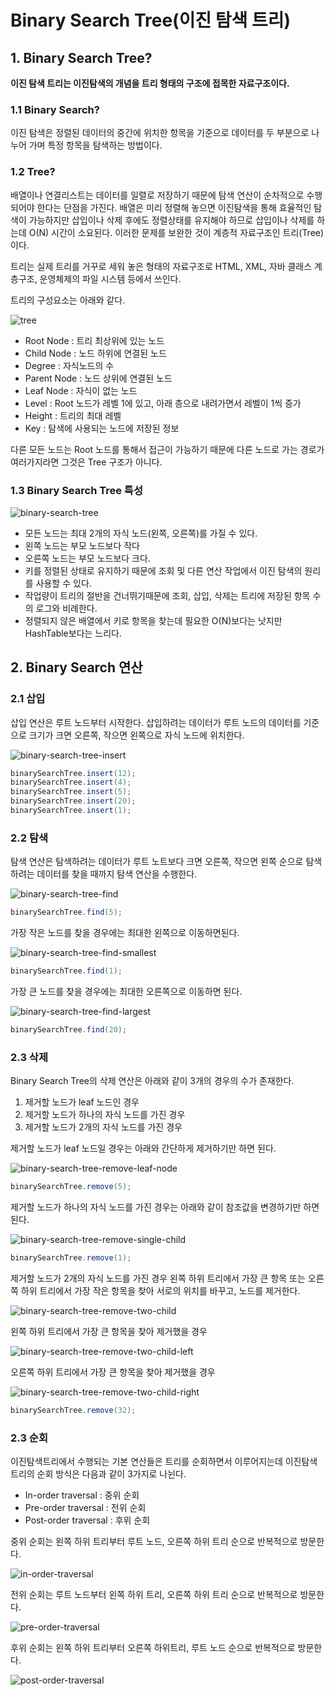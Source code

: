 # Binary Search Tree(이진 탐색 트리)

## 1. Binary Search Tree?

**이진 탐색 트리는 이진탐색의 개념을 트리 형태의 구조에 접목한 자료구조이다.**

### 1.1 Binary Search?
이진 탐색은 정렬된 데이터의 중간에 위치한 항목을 기준으로 데이터를 두 부분으로 나누어
가며 특정 항목을 탐색하는 방법이다.

### 1.2 Tree?
배열이나 연결리스트는 데이터를 일렬로 저장하기 때문에 탐색 연산이 순차적으로 수행되어야
한다는 단점을 가진다. 배열은 미리 정렬해 놓으면 이진탐색을 통해 효율적인 탐색이 가능하지만
삽입이나 삭제 후에도 정렬상태를 유지해야 하므로 삽입이나 삭제를 하는데 O(N) 시간이 소요된다.
이러한 문제를 보완한 것이 계층적 자료구조인 트리(Tree)이다.

트리는 실제 트리를 거꾸로 세워 놓은 형태의 자료구조로 HTML, XML, 자바 클래스 계층구조,
운영체제의 파일 시스템 등에서 쓰인다.

트리의 구성요소는 아래와 같다.

![tree](https://github.com/walbatrossw/java-data-structures/blob/master/ch05-binary-search-trees/img/tree.png?raw=true)

- Root Node : 트리 최상위에 있는 노드
- Child Node : 노드 하위에 연결된 노드
- Degree : 자식노드의 수
- Parent Node : 노드 상위에 연결된 노드
- Leaf Node : 자식이 없는 노드
- Level : Root 노드가 레벨 1에 있고, 아래 층으로 내려가면서 레벨이 1씩 증가
- Height : 트리의 최대 레벨
- Key : 탐색에 사용되는 노드에 저장된 정보

다른 모든 노드는 Root 노드를 통해서 접근이 가능하기 때문에 다른 노드로 가는 경로가
여러가지라면 그것은 Tree 구조가 아니다.

### 1.3 Binary Search Tree 특성

![binary-search-tree](https://github.com/walbatrossw/java-data-structures/blob/master/ch05-binary-search-trees/img/binary-search-tree.png?raw=true)

- 모든 노드는 최대 2개의 자식 노드(왼쪽, 오른쪽)를 가질 수 있다.
- 왼쪽 노드는 부모 노드보다 작다
- 오른쪽 노드는 부모 노드보다 크다.
- 키를 정렬된 상태로 유지하기 때문에 조회 및 다른 연산 작업에서 이진 탐색의 원리를
사용할 수 있다.
- 작업량이 트리의 절반을 건너뛰기때문에 조회, 삽입, 삭제는 트리에 저장된 항목 수의
로그와 비례한다.
- 정렬되지 않은 배열에서 키로 항목을 찾는데 필요한 O(N)보다는 낫지만 HashTable보다는
느리다.


## 2. Binary Search 연산

### 2.1 삽입

삽입 연산은 루트 노드부터 시작한다. 삽입하려는 데이터가 루트 노드의 데이터를 기준으로
크기가 크면 오른쪽, 작으면 왼쪽으로 자식 노드에 위치한다.

![binary-search-tree-insert](https://github.com/walbatrossw/java-data-structures/blob/master/ch05-binary-search-trees/img/binary-search-tree-insert.gif?raw=true)

```java
binarySearchTree.insert(12);
binarySearchTree.insert(4);
binarySearchTree.insert(5);
binarySearchTree.insert(20);
binarySearchTree.insert(1);
```

### 2.2 탐색


탐색 연산은 탐색하려는 데이터가 루트 노트보다 크면 오른쪽, 작으면 왼쪽 순으로 탐색하려는
데이터를 찾을 때까지 탐색 연산을 수행한다.

![binary-search-tree-find](https://github.com/walbatrossw/java-data-structures/blob/master/ch05-binary-search-trees/img/binary-search-tree-find.gif?raw=true)

```java
binarySearchTree.find(5);
```

가장 작은 노드를 찾을 경우에는 최대한 왼쪽으로 이동하면된다.

![binary-search-tree-find-smallest](https://github.com/walbatrossw/java-data-structures/blob/master/ch05-binary-search-trees/img/binary-search-tree-find-smallest.png?raw=true)

```java
binarySearchTree.find(1);
```

가장 큰 노드를 찾을 경우에는 최대한 오른쪽으로 이동하면 된다.

![binary-search-tree-find-largest](https://github.com/walbatrossw/java-data-structures/blob/master/ch05-binary-search-trees/img/binary-search-tree-find-largest.png?raw=true)

```java
binarySearchTree.find(20);
```

### 2.3 삭제

Binary Search Tree의 삭제 연산은 아래와 같이 3개의 경우의 수가 존재한다.

1. 제거할 노드가 leaf 노드인 경우
2. 제거할 노드가 하나의 자식 노드를 가진 경우
3. 제거할 노드가 2개의 자식 노드를 가진 경우

제거할 노드가 leaf 노드일 경우는 아래와 간단하게 제거하기만 하면 된다.

![binary-search-tree-remove-leaf-node](https://github.com/walbatrossw/java-data-structures/blob/master/ch05-binary-search-trees/img/binary-search-tree-remove-leaf-node.gif?raw=true)

```java
binarySearchTree.remove(5);
```

제거할 노드가 하나의 자식 노드를 가진 경우는 아래와 같이 참조값을 변경하기만 하면 된다.

![binary-search-tree-remove-single-child](https://github.com/walbatrossw/java-data-structures/blob/master/ch05-binary-search-trees/img/binary-search-tree-remove-single-child.gif?raw=true)

```java
binarySearchTree.remove(1);
```

제거할 노드가 2개의 자식 노드를 가진 경우 왼쪽 하위 트리에서 가장 큰 항목 또는 오른쪽
하위 트리에서 가장 작은 항목을 찾아 서로의 위치를 바꾸고, 노드를 제거한다.

![binary-search-tree-remove-two-child](https://github.com/walbatrossw/java-data-structures/blob/master/ch05-binary-search-trees/img/binary-search-tree-remove-two-child.png?raw=true)

왼쪽 하위 트리에서 가장 큰 항목을 찾아 제거했을 경우

![binary-search-tree-remove-two-child-left](https://github.com/walbatrossw/java-data-structures/blob/master/ch05-binary-search-trees/img/binary-search-tree-remove-two-child-left.gif?raw=true)

오른쪽 하위 트리에서 가장 큰 항목을 찾아 제거했을 경우

![binary-search-tree-remove-two-child-right](https://github.com/walbatrossw/java-data-structures/blob/master/ch05-binary-search-trees/img/binary-search-tree-remove-two-child-right.gif?raw=true)

```java
binarySearchTree.remove(32);
```

### 2.3 순회

이진탐색트리에서 수행되는 기본 연산들은 트리를 순회하면서 이루어지는데 이진탐색트리의
순회 방식은 다음과 같이 3가지로 나뉜다.

- In-order traversal : 중위 순회
- Pre-order traversal : 전위 순회
- Post-order traversal : 후위 순회

중위 순회는 왼쪽 하위 트리부터 루트 노드, 오른쪽 하위 트리 순으로 반복적으로 방문한다.

![in-order-traversal](https://github.com/walbatrossw/java-data-structures/blob/master/ch05-binary-search-trees/img/in-order-traversal.gif?raw=true)

전위 순회는 루트 노드부터 왼쪽 하위 트리, 오른쪽 하위 트리 순으로 반복적으로 방문한다.

![pre-order-traversal](https://github.com/walbatrossw/java-data-structures/blob/master/ch05-binary-search-trees/img/pre-order-traversal.gif?raw=true)

후위 순회는 왼쪽 하위 트리부터 오른쪽 하위트리, 루트 노드 순으로 반복적으로 방문한다.

![post-order-traversal](https://github.com/walbatrossw/java-data-structures/blob/master/ch05-binary-search-trees/img/post-order-traversal.gif?raw=true)